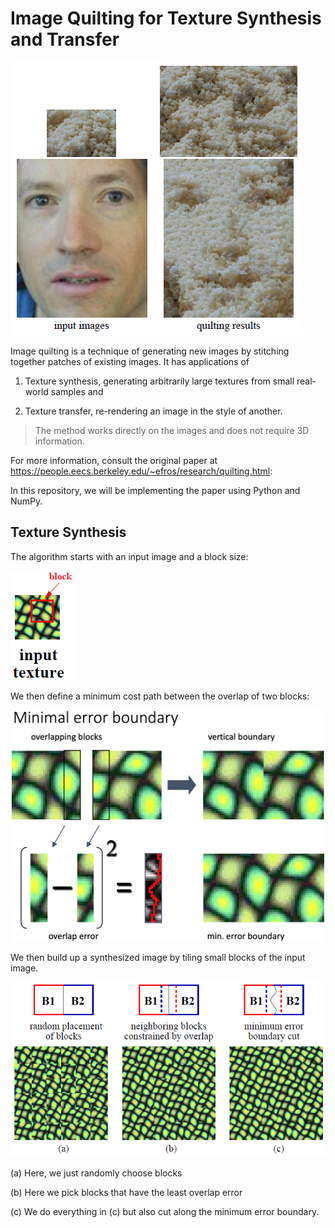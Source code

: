 # Image Quilting for Texture Synthesis and Transfer

![Demo](abstract_screenshot.PNG)

Image quilting is a technique of generating new images 
by stitching together patches of existing images.
It has applications of 

1) Texture synthesis, generating arbitrarily large textures from small real-world samples and 

2) Texture transfer, re-rendering an image in the style of another.

>The method
works directly on the images and does not require 3D information.

For more information, consult the original paper at https://people.eecs.berkeley.edu/~efros/research/quilting.html:

In this repository, we will be implementing the paper using Python and NumPy.

## Texture Synthesis

The algorithm starts with an input image and a block size:

![input block](input.png)

We then define a minimum cost path between the overlap of two blocks:

![error](slide.png)

We then build up a synthesized image by tiling small blocks of the input image.

![build](build.png)

(a) Here, we just randomly choose blocks

(b) Here we pick blocks that have the least overlap error

(c) We do everything in (c) but also cut along the minimum error boundary.
